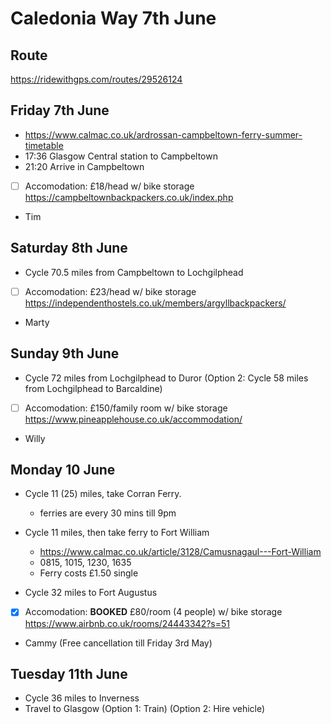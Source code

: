 # Caledonia Way 7th June

## Route
https://ridewithgps.com/routes/29526124

## Friday 7th June
- https://www.calmac.co.uk/ardrossan-campbeltown-ferry-summer-timetable
- 17:36 Glasgow Central station to Campbeltown
- 21:20 Arrive in Campbeltown
- [ ] Accomodation: £18/head w/ bike storage https://campbeltownbackpackers.co.uk/index.php
- Tim

## Saturday 8th June
- Cycle 70.5 miles from Campbeltown to Lochgilphead
- [ ] Accomodation: £23/head w/ bike storage https://independenthostels.co.uk/members/argyllbackpackers/
- Marty

## Sunday 9th June
- Cycle 72 miles from Lochgilphead to Duror
(Option 2: Cycle 58 miles from Lochgilphead to Barcaldine)
- [ ] Accomodation: £150/family room w/ bike storage https://www.pineapplehouse.co.uk/accommodation/
- Willy


## Monday 10 June
- Cycle 11 (25) miles, take Corran Ferry.
    - ferries are every 30 mins till 9pm
    
- Cycle 11 miles, then take ferry to Fort William
    - https://www.calmac.co.uk/article/3128/Camusnagaul---Fort-William
    - 0815, 1015, 1230, 1635
    - Ferry costs £1.50 single
    
- Cycle 32 miles to Fort Augustus
- [x] Accomodation: **BOOKED** £80/room (4 people) w/ bike storage https://www.airbnb.co.uk/rooms/24443342?s=51
- Cammy (Free cancellation till Friday 3rd May)

## Tuesday 11th June
- Cycle 36 miles to Inverness
- Travel to Glasgow (Option 1: Train) (Option 2: Hire vehicle)
